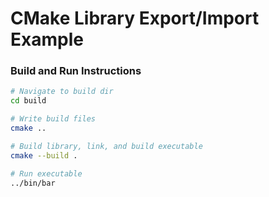 # CMake Library Export/Import Example

### Build and Run Instructions
```bash
# Navigate to build dir
cd build

# Write build files
cmake ..

# Build library, link, and build executable
cmake --build .

# Run executable
../bin/bar
```


